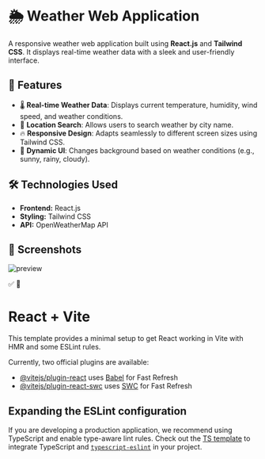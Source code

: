 # 🌦️ Weather Web Application

A responsive weather web application built using **React.js** and **Tailwind CSS**. It displays real-time weather data with a sleek and user-friendly interface.

## 🚀 Features
- 🌡️ **Real-time Weather Data**: Displays current temperature, humidity, wind speed, and weather conditions.  
- 📍 **Location Search**: Allows users to search weather by city name.  
- 🔥 **Responsive Design**: Adapts seamlessly to different screen sizes using Tailwind CSS.  
- 🌙 **Dynamic UI**: Changes background based on weather conditions (e.g., sunny, rainy, cloudy).  

## 🛠️ Technologies Used
- **Frontend:** React.js  
- **Styling:** Tailwind CSS  
- **API:** OpenWeatherMap API 

## 📸 Screenshots  
![preview](https://github.com/user-attachments/assets/dcb2ca37-ab6a-4517-a770-56db818937a3)

✅ 🚀

# React + Vite

This template provides a minimal setup to get React working in Vite with HMR and some ESLint rules.

Currently, two official plugins are available:

- [@vitejs/plugin-react](https://github.com/vitejs/vite-plugin-react/blob/main/packages/plugin-react/README.md) uses [Babel](https://babeljs.io/) for Fast Refresh
- [@vitejs/plugin-react-swc](https://github.com/vitejs/vite-plugin-react-swc) uses [SWC](https://swc.rs/) for Fast Refresh

## Expanding the ESLint configuration

If you are developing a production application, we recommend using TypeScript and enable type-aware lint rules. Check out the [TS template](https://github.com/vitejs/vite/tree/main/packages/create-vite/template-react-ts) to integrate TypeScript and [`typescript-eslint`](https://typescript-eslint.io) in your project.
